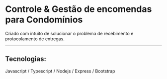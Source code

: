 <h1>Controle & Gestão de encomendas para Condomínios</h1>
<p>Criado com intuito de solucionar o problema de recebimento e protocolamento de entregas.</p>
<hr>
<h2>Tecnologias:</h2>
<p>Javascript / Typescript / Nodejs / Express / Bootstrap</p>
